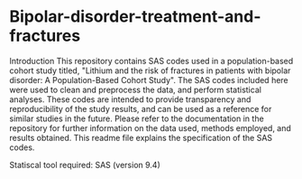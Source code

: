# Bipolar-disorder-treatment-and-fractures

Introduction
This repository contains SAS codes used in a population-based cohort study titled, "Lithium and the risk of fractures in patients with bipolar disorder: A Population-Based Cohort Study". The SAS codes included here were used to clean and preprocess the data, and perform statistical analyses. These codes are intended to provide transparency and reproducibility of the study results, and can be used as a reference for similar studies in the future. Please refer to the documentation in the repository for further information on the data used, methods employed, and results obtained. This readme file explains the specification of the SAS codes.

Statiscal tool required: 
SAS (version 9.4)



